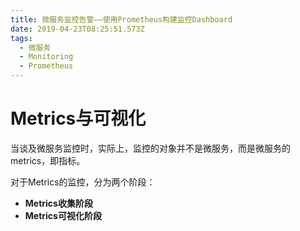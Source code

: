 ```yaml
---
title: 微服务监控告警——使用Prometheus构建监控Dashboard
date: 2019-04-23T08:25:51.573Z
tags:
  - 微服务
  - Monitoring
  - Prometheus
---
```


# Metrics与可视化
当谈及微服务监控时，实际上，监控的对象并不是微服务，而是微服务的metrics，即指标。  

对于Metrics的监控，分为两个阶段：
- **Metrics收集阶段**
- **Metrics可视化阶段**


